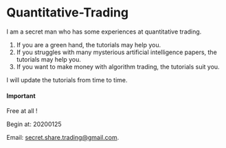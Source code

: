 # Quantitative-Trading

I am a secret man who has some experiences at quantitative trading. 

1. If you are a green hand, the tutorials may help you.
2. If you struggles with many mysterious artificial intelligence papers, the tutorials may help you.
3. If you want to make money with algorithm trading, the tutorials suit you.


I will update the tutorials from time to time.


#### Important

Free at all !

Begin at: 20200125

Email: secret.share.trading@gmail.com.
